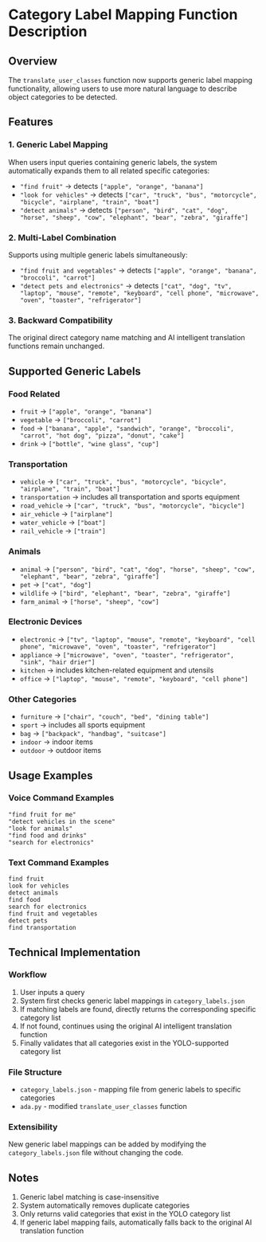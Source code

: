 # Category Label Mapping Function Description

## Overview

The `translate_user_classes` function now supports generic label mapping functionality, allowing users to use more natural language to describe object categories to be detected.

## Features

### 1. Generic Label Mapping
When users input queries containing generic labels, the system automatically expands them to all related specific categories:

- `"find fruit"` → detects `["apple", "orange", "banana"]`
- `"look for vehicles"` → detects `["car", "truck", "bus", "motorcycle", "bicycle", "airplane", "train", "boat"]`
- `"detect animals"` → detects `["person", "bird", "cat", "dog", "horse", "sheep", "cow", "elephant", "bear", "zebra", "giraffe"]`

### 2. Multi-Label Combination
Supports using multiple generic labels simultaneously:

- `"find fruit and vegetables"` → detects `["apple", "orange", "banana", "broccoli", "carrot"]`
- `"detect pets and electronics"` → detects `["cat", "dog", "tv", "laptop", "mouse", "remote", "keyboard", "cell phone", "microwave", "oven", "toaster", "refrigerator"]`

### 3. Backward Compatibility
The original direct category name matching and AI intelligent translation functions remain unchanged.

## Supported Generic Labels

### Food Related
- `fruit` → `["apple", "orange", "banana"]`
- `vegetable` → `["broccoli", "carrot"]`
- `food` → `["banana", "apple", "sandwich", "orange", "broccoli", "carrot", "hot dog", "pizza", "donut", "cake"]`
- `drink` → `["bottle", "wine glass", "cup"]`

### Transportation
- `vehicle` → `["car", "truck", "bus", "motorcycle", "bicycle", "airplane", "train", "boat"]`
- `transportation` → includes all transportation and sports equipment
- `road_vehicle` → `["car", "truck", "bus", "motorcycle", "bicycle"]`
- `air_vehicle` → `["airplane"]`
- `water_vehicle` → `["boat"]`
- `rail_vehicle` → `["train"]`

### Animals
- `animal` → `["person", "bird", "cat", "dog", "horse", "sheep", "cow", "elephant", "bear", "zebra", "giraffe"]`
- `pet` → `["cat", "dog"]`
- `wildlife` → `["bird", "elephant", "bear", "zebra", "giraffe"]`
- `farm_animal` → `["horse", "sheep", "cow"]`

### Electronic Devices
- `electronic` → `["tv", "laptop", "mouse", "remote", "keyboard", "cell phone", "microwave", "oven", "toaster", "refrigerator"]`
- `appliance` → `["microwave", "oven", "toaster", "refrigerator", "sink", "hair drier"]`
- `kitchen` → includes kitchen-related equipment and utensils
- `office` → `["laptop", "mouse", "remote", "keyboard", "cell phone"]`

### Other Categories
- `furniture` → `["chair", "couch", "bed", "dining table"]`
- `sport` → includes all sports equipment
- `bag` → `["backpack", "handbag", "suitcase"]`
- `indoor` → indoor items
- `outdoor` → outdoor items

## Usage Examples

### Voice Command Examples
```
"find fruit for me"
"detect vehicles in the scene"
"look for animals"
"find food and drinks"
"search for electronics"
```

### Text Command Examples
```
find fruit
look for vehicles
detect animals
find food
search for electronics
find fruit and vegetables
detect pets
find transportation
```

## Technical Implementation

### Workflow
1. User inputs a query
2. System first checks generic label mappings in `category_labels.json`
3. If matching labels are found, directly returns the corresponding specific category list
4. If not found, continues using the original AI intelligent translation function
5. Finally validates that all categories exist in the YOLO-supported category list

### File Structure
- `category_labels.json` - mapping file from generic labels to specific categories
- `ada.py` - modified `translate_user_classes` function

### Extensibility
New generic label mappings can be added by modifying the `category_labels.json` file without changing the code.

## Notes

1. Generic label matching is case-insensitive
2. System automatically removes duplicate categories
3. Only returns valid categories that exist in the YOLO category list
4. If generic label mapping fails, automatically falls back to the original AI translation function 